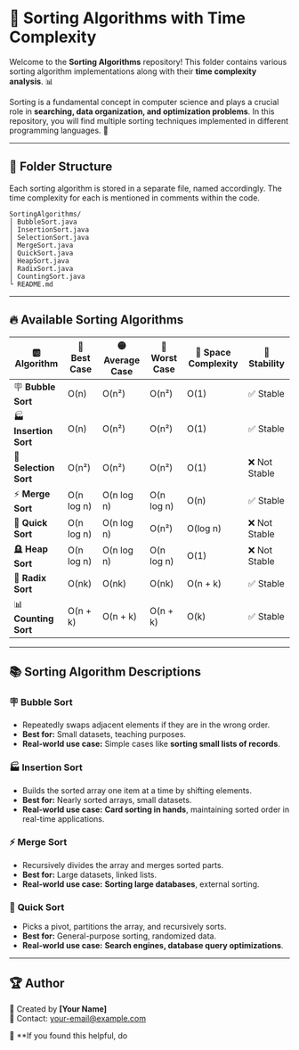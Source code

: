 # 🚀 Sorting Algorithms with Time Complexity  

Welcome to the **Sorting Algorithms** repository! This folder contains various sorting algorithm implementations along with their **time complexity analysis**. 📊  

Sorting is a fundamental concept in computer science and plays a crucial role in **searching, data organization, and optimization problems**. In this repository, you will find multiple sorting techniques implemented in different programming languages. 🎯  

---

## 📂 Folder Structure  
Each sorting algorithm is stored in a separate file, named accordingly. The time complexity for each is mentioned in comments within the code.  

```
SortingAlgorithms/
│️️️ BubbleSort.java
│️️️ InsertionSort.java
│️️️ SelectionSort.java
│️️️ MergeSort.java
│️️️ QuickSort.java
│️️️ HeapSort.java
│️️️ RadixSort.java
│️️️ CountingSort.java
└️️️ README.md
```

---

## 🔥 Available Sorting Algorithms  

| 🆎 Algorithm | 🔵 Best Case | 🟡 Average Case | 🔴 Worst Case | 💾 Space Complexity | 📝 Stability |
|-------------|------------|--------------|--------------|----------------|------------|
| 🪧 **Bubble Sort** | O(n) | O(n²) | O(n²) | O(1) | ✅ Stable |
| 🏭 **Insertion Sort** | O(n) | O(n²) | O(n²) | O(1) | ✅ Stable |
| 🥢 **Selection Sort** | O(n²) | O(n²) | O(n²) | O(1) | ❌ Not Stable |
| ⚡ **Merge Sort** | O(n log n) | O(n log n) | O(n log n) | O(n) | ✅ Stable |
| 🎈 **Quick Sort** | O(n log n) | O(n log n) | O(n²) | O(log n) | ❌ Not Stable |
| 🪦 **Heap Sort** | O(n log n) | O(n log n) | O(n log n) | O(1) | ❌ Not Stable |
| 🌊 **Radix Sort** | O(nk) | O(nk) | O(nk) | O(n + k) | ✅ Stable |
| 📊 **Counting Sort** | O(n + k) | O(n + k) | O(n + k) | O(k) | ✅ Stable |

---

## 📚 Sorting Algorithm Descriptions  

### 🪧 **Bubble Sort**  
- Repeatedly swaps adjacent elements if they are in the wrong order.  
- **Best for:** Small datasets, teaching purposes.  
- **Real-world use case:** Simple cases like **sorting small lists of records**.  

### 🏭 **Insertion Sort**  
- Builds the sorted array one item at a time by shifting elements.  
- **Best for:** Nearly sorted arrays, small datasets.  
- **Real-world use case:** **Card sorting in hands**, maintaining sorted order in real-time applications.  

### ⚡ **Merge Sort**  
- Recursively divides the array and merges sorted parts.  
- **Best for:** Large datasets, linked lists.  
- **Real-world use case:** **Sorting large databases**, external sorting.  

### 🎈 **Quick Sort**  
- Picks a pivot, partitions the array, and recursively sorts.  
- **Best for:** General-purpose sorting, randomized data.  
- **Real-world use case:** **Search engines, database query optimizations**.  

---

## 🏆 Author  
📌 Created by **[Your Name]**  
📧 Contact: your-email@example.com  

🌟 **If you found this helpful, do
